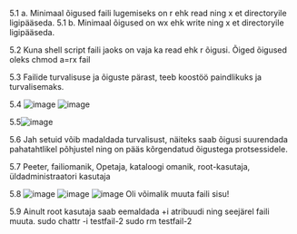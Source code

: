 5.1 a. Minimaal õigused faili lugemiseks on r ehk read ning x et directoryile ligipääseda.
5.1 b. Minimaal õigused on wx ehk write ning x et directoryile ligipääseda.

5.2 Kuna shell script faili jaoks on vaja ka read ehk r õigusi. Õiged õigused oleks chmod a=rx fail

5.3 Failide turvalisuse ja õiguste pärast, teeb koostöö paindlikuks ja turvalisemaks.

5.4 ![image](https://github.com/user-attachments/assets/a1623349-1ebe-4dd3-8215-e27ec6a5f53e)
![image](https://github.com/user-attachments/assets/0f9288a0-9126-4fea-a8fd-0c1af7fc7e59)


5.5![image](https://github.com/user-attachments/assets/f0174826-40b1-47fa-ab82-28bdc0afac1e)


5.6 Jah setuid võib madaldada turvalisust, näiteks saab õigusi suurendada pahatahtlikel põhjustel ning on pääs kõrgendatud õigustega protsessidele.

5.7 Peeter, failiomanik, Opetaja, kataloogi omanik, root-kasutaja, üldadministraatori kasutaja

5.8
![image](https://github.com/user-attachments/assets/c67c6a1d-df72-4cd8-b03f-9ea235dfb1fe)
![image](https://github.com/user-attachments/assets/a23d9160-1ab3-4198-82ae-31f4321865af)
![image](https://github.com/user-attachments/assets/6bae5092-3366-48cb-b611-8e5b5b7627fc)
Oli võimalik muuta faili sisu!

5.9 Ainult root kasutaja saab eemaldada +i atribuudi ning seejärel faili muuta. 
sudo chattr -i testfail-2
sudo rm testfail-2
